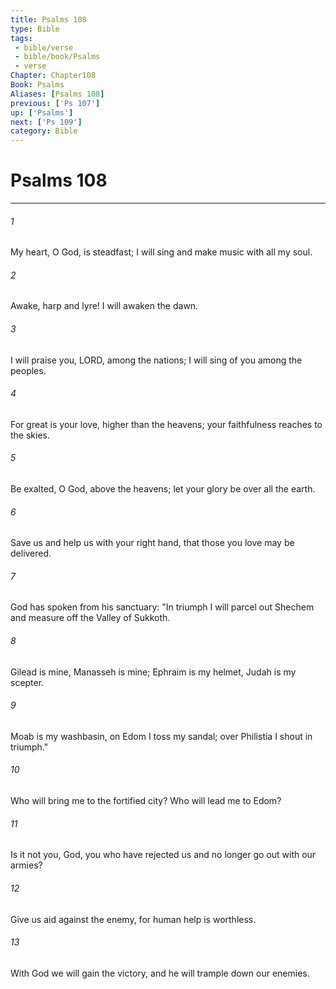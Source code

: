 ```yaml
---
title: Psalms 108
type: Bible
tags:
 - bible/verse
 - bible/book/Psalms
 - verse
Chapter: Chapter108
Book: Psalms
Aliases: [Psalms 108]
previous: ['Ps 107']
up: ['Psalms']
next: ['Ps 109']
category: Bible
---
```

# Psalms 108

***


###### 1 
My heart, O God, is steadfast; I will sing and make music with all my soul. 

###### 2 
Awake, harp and lyre! I will awaken the dawn. 

###### 3 
I will praise you, LORD, among the nations; I will sing of you among the peoples. 

###### 4 
For great is your love, higher than the heavens; your faithfulness reaches to the skies. 

###### 5 
Be exalted, O God, above the heavens; let your glory be over all the earth. 

###### 6 
Save us and help us with your right hand, that those you love may be delivered. 

###### 7 
God has spoken from his sanctuary: "In triumph I will parcel out Shechem and measure off the Valley of Sukkoth. 

###### 8 
Gilead is mine, Manasseh is mine; Ephraim is my helmet, Judah is my scepter. 

###### 9 
Moab is my washbasin, on Edom I toss my sandal; over Philistia I shout in triumph." 

###### 10 
Who will bring me to the fortified city? Who will lead me to Edom? 

###### 11 
Is it not you, God, you who have rejected us and no longer go out with our armies? 

###### 12 
Give us aid against the enemy, for human help is worthless. 

###### 13 
With God we will gain the victory, and he will trample down our enemies. 
